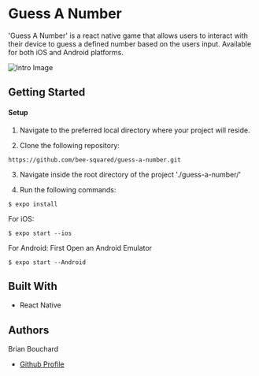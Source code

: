 # Guess A Number

'Guess A Number' is a react native game that allows users to interact with their device to guess a defined number based on the users input. Available for both iOS and Android platforms.

![Intro Image](./README_Images/game.jpeg "game.jpeg")

## Getting Started

#### Setup

1. Navigate to the preferred local directory where your project will reside.

2. Clone the following repository:
```
https://github.com/bee-squared/guess-a-number.git
```

3. Navigate inside the root directory of the project './guess-a-number/'

4. Run the following commands:
```
$ expo install
```

For iOS:
```
$ expo start --ios
```

For Android:
First Open an Android Emulator
```
$ expo start --Android
```

## Built With

- React Native

## Authors

Brian Bouchard
- [Github Profile](https://github.com/bee-squared)